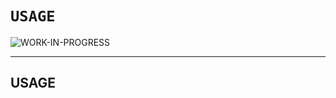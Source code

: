 # `USAGE`

![WORK-IN-PROGRESS](https://img.shields.io/badge/USAGE-WORK--IN--PROGRESS-red?style=for-the-badge&logo=markdown&maxAge=604800&cacheSeconds=604800)

---

## USAGE
